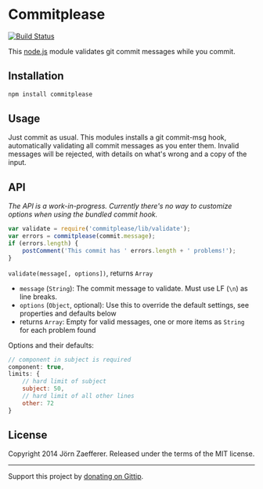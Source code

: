 # Commitplease

[![Build Status](https://secure.travis-ci.org/jzaefferer/commitplease.png)](http://travis-ci.org/jzaefferer/commitplease)

This [node.js](http://nodejs.org/) module validates git commit messages while you commit.

## Installation

```js
npm install commitplease
```

## Usage

Just commit as usual. This modules installs a git commit-msg hook, automatically validating all commit messages as you enter them. Invalid messages will be rejected, with details on what's wrong and a copy of the input.

## API

*The API is a work-in-progress. Currently there's no way to customize options when using the bundled commit hook.*

```js
var validate = require('commitplease/lib/validate');
var errors = commitplease(commit.message);
if (errors.length) {
	postComment('This commit has ' errors.length + ' problems!');
}
```

`validate(message[, options])`, returns `Array`

* `message` (`String`): The commit message to validate. Must use LF (`\n`) as line breaks.
* `options` (`Object`, optional): Use this to override the default settings, see properties and defaults below
* returns `Array`: Empty for valid messages, one or more items as `String` for each problem found



Options and their defaults:

```js
// component in subject is required
component: true,
limits: {
	// hard limit of subject
	subject: 50,
	// hard limit of all other lines
	other: 72
}
```

## License
Copyright 2014 Jörn Zaefferer. Released under the terms of the MIT license.

---

Support this project by [donating on Gittip](https://www.gittip.com/jzaefferer/).